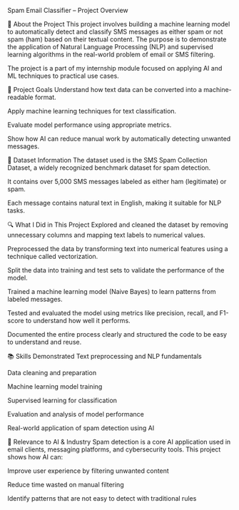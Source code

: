 Spam Email Classifier – Project Overview

📝 About the Project
This project involves building a machine learning model to automatically detect and classify SMS messages as either spam or not spam (ham) based on their textual content. The purpose is to demonstrate the application of Natural Language Processing (NLP) and supervised learning algorithms in the real-world problem of email or SMS filtering.

The project is a part of my internship module focused on applying AI and ML techniques to practical use cases.

🎯 Project Goals
Understand how text data can be converted into a machine-readable format.

Apply machine learning techniques for text classification.

Evaluate model performance using appropriate metrics.

Show how AI can reduce manual work by automatically detecting unwanted messages.

📂 Dataset Information
The dataset used is the SMS Spam Collection Dataset, a widely recognized benchmark dataset for spam detection.

It contains over 5,000 SMS messages labeled as either ham (legitimate) or spam.

Each message contains natural text in English, making it suitable for NLP tasks.

🔍 What I Did in This Project
Explored and cleaned the dataset by removing unnecessary columns and mapping text labels to numerical values.

Preprocessed the data by transforming text into numerical features using a technique called vectorization.

Split the data into training and test sets to validate the performance of the model.

Trained a machine learning model (Naive Bayes) to learn patterns from labeled messages.

Tested and evaluated the model using metrics like precision, recall, and F1-score to understand how well it performs.

Documented the entire process clearly and structured the code to be easy to understand and reuse.

📚 Skills Demonstrated
Text preprocessing and NLP fundamentals

Data cleaning and preparation

Machine learning model training

Supervised learning for classification

Evaluation and analysis of model performance

Real-world application of spam detection using AI

🔗 Relevance to AI & Industry
Spam detection is a core AI application used in email clients, messaging platforms, and cybersecurity tools. This project shows how AI can:

Improve user experience by filtering unwanted content

Reduce time wasted on manual filtering

Identify patterns that are not easy to detect with traditional rules
